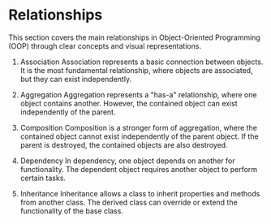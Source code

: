 # Relationships

This section covers the main relationships in Object-Oriented Programming (OOP) through clear concepts and visual representations.

1. Association
Association represents a basic connection between objects. It is the most fundamental relationship, where objects are associated, but they can exist independently.


2. Aggregation
Aggregation represents a "has-a" relationship, where one object contains another. However, the contained object can exist independently of the parent.


3. Composition
Composition is a stronger form of aggregation, where the contained object cannot exist independently of the parent object. If the parent is destroyed, the contained objects are also destroyed.


4. Dependency
In dependency, one object depends on another for functionality. The dependent object requires another object to perform certain tasks.


5. Inheritance
Inheritance allows a class to inherit properties and methods from another class. The derived class can override or extend the functionality of the base class.